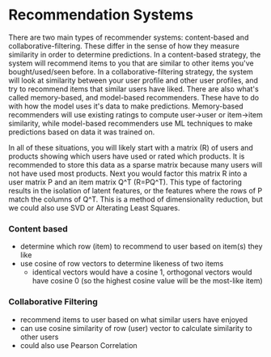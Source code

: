 # Recommendation Systems
There are two main types of recommender systems: content-based and collaborative-filtering.  These differ in the sense of how they measure similarity in order to determine predictions.  In a content-based strategy, the system will recommend items to you that are similar to other items you've bought/used/seen before.  In a collaborative-filtering strategy, the system will look at similarity between your user profile and other user profiles, and try to recommend items that similar users have liked.  There are also what's called memory-based, and model-based recommenders.  These have to do with how the model uses it's data to make predictions.  Memory-based recommenders will use existing ratings to compute user->user or item->item similarity, while model-based recommenders use ML techniques to make predictions based on data it was trained on.

In all of these situations, you will likely start with a matrix (R) of users and products showing which users have used or rated which products.  It is recommended to store this data as a sparse matrix because many users will not have used most products.  Next you would factor this matrix R into a user matrix P and an item matrix Q^T (R=PQ^T).  This type of factoring results in the isolation of latent features, or the features where the rows of P match the columns of Q^T.  This is a method of dimensionality reduction, but we could also use SVD or Alterating Least Squares.
### Content based
- determine which row (item) to recommend to user based on item(s) they like
- use cosine of row vectors to determine likeness of two items 
  - identical vectors would have a cosine 1, orthogonal vectors would have cosine 0 (so the highest cosine value will be the most-like item)
### Collaborative Filtering
- recommend items to user based on what similar users have enjoyed
- can use cosine similarity of row (user) vector to calculate similarity to other users
- could also use Pearson Correlation